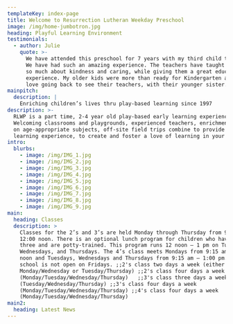 ```yaml
---
templateKey: index-page
title: Welcome to Resurrection Lutheran Weekday Preschool
image: /img/home-jumbotron.jpg
heading: Playful Learning Environment
testimonials:
  - author: Julie
    quote: >-
      We have attended this preschool for 7 years with my third child there now.
      We have had such an amazing experience. The teachers have taught my kids
      so much about kindness and caring, while giving them a great educational
      experience. My older kids were more than ready for Kindergarten and still
      love going back to see their teachers, with their younger sister.
mainpitch:
  description: |
    Enriching children’s lives thru play-based learning since 1997
description: >-
  RLWP is a part time, 2-4 year old play-based early learning experience.
  Welcoming classrooms and playgrounds, experienced teachers, enrichment classes
  on age-appropriate subjects, off-site field trips combine to provide a special
  learning experience, to create and foster a love of learning in your child.
intro:
  blurbs:
    - image: /img/IMG_1.jpg
    - image: /img/IMG_2.jpg
    - image: /img/IMG_3.jpg
    - image: /img/IMG_4.jpg
    - image: /img/IMG_5.jpg
    - image: /img/IMG_6.jpg
    - image: /img/IMG_7.jpg
    - image: /img/IMG_8.jpg
    - image: /img/IMG_9.jpg
main:
  heading: Classes
  description: >
    Classes for the 2’s and 3’s are held Monday through Thursday from 9:15 am –
    12:00 noon. There is an optional lunch program for children who have turned
    three and are potty-trained. This program runs 12 noon – 1 pm on Tuesdays,
    Wednesdays, and Thursdays. The 4’s class meets Mondays from 9:15 am – 12:00
    noon and Tuesdays, Wednesdays and Thursdays from 9:15 am – 1:00 pm. The
    school is not open on Fridays. ;;2's class two days a week (either
    Monday/Wednesday or Tuesday/Thursday) ;;2's class four days a week
    (Monday/Tuesday/Wednesday/Thursday)   ;;3's class three days a week
    (Tuesday/Wednesday/Thursday) ;;3's class four days a week
    (Monday/Tuesday/Wednesday/Thursday) ;;4's class four days a week
    (Monday/Tuesday/Wednesday/Thursday)
main2:
  heading: Latest News
---
```


